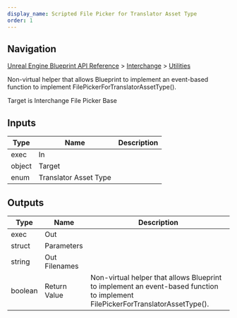 ```yaml
---
display_name: Scripted File Picker for Translator Asset Type
order: 1
---
```

## Navigation

[Unreal Engine Blueprint API Reference](https://dev.epicgames.com/documentation/en-us/unreal-engine/BlueprintAPI) > [Interchange](https://dev.epicgames.com/documentation/en-us/unreal-engine/BlueprintAPI/Interchange) > [Utilities](https://dev.epicgames.com/documentation/en-us/unreal-engine/BlueprintAPI/Interchange/Utilities)

Non-virtual helper that allows Blueprint to implement an event-based function to implement FilePickerForTranslatorAssetType().

Target is Interchange File Picker Base

## Inputs

| Type | Name | Description |
| --- | --- | --- |
| exec | In |  |
| object | Target |  |
| enum | Translator Asset Type |  |

## Outputs

| Type | Name | Description |
| --- | --- | --- |
| exec | Out |  |
| struct | Parameters |  |
| string | Out Filenames |  |
| boolean | Return Value | Non-virtual helper that allows Blueprint to implement an event-based function to implement FilePickerForTranslatorAssetType(). |
